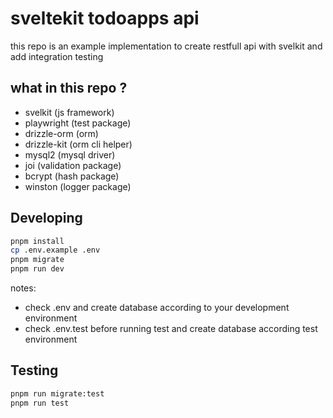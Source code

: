 # sveltekit todoapps api

this repo is an example implementation to create restfull api with svelkit and add integration testing

## what in this repo ?

- svelkit (js framework)
- playwright (test package)
- drizzle-orm (orm)
- drizzle-kit (orm cli helper)
- mysql2 (mysql driver)
- joi (validation package)
- bcrypt (hash package)
- winston (logger package)

## Developing

```bash
pnpm install
cp .env.example .env
pnpm migrate
pnpm run dev
```

notes:

- check .env and create database according to your development environment
- check .env.test before running test and create database according test environment

## Testing

```bash
pnpm run migrate:test
pnpm run test
```
